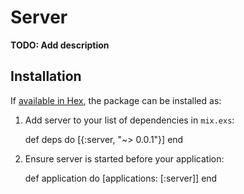 # Server

**TODO: Add description**

## Installation

If [available in Hex](https://hex.pm/docs/publish), the package can be installed as:

  1. Add server to your list of dependencies in `mix.exs`:

        def deps do
          [{:server, "~> 0.0.1"}]
        end

  2. Ensure server is started before your application:

        def application do
          [applications: [:server]]
        end
